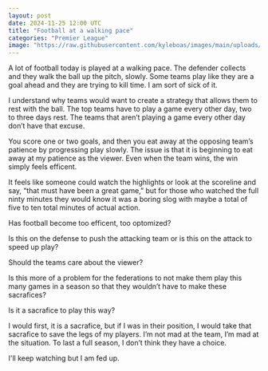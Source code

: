 ```yaml
---
layout: post
date: 2024-11-25 12:00 UTC
title: "Football at a walking pace"
categories: "Premier League"
image: "https://raw.githubusercontent.com/kyleboas/images/main/uploads/2024/11/23/Image-23Nov2024_17:30:34.png"
---
```


A lot of football today is played at a walking pace. The defender collects and they walk the ball up the pitch, slowly. Some teams play like they are a goal ahead and they are trying to kill time. I am sort of sick of it.

<!---more--->

I understand why teams would want to create a strategy that allows them to rest with the ball. The top teams have to play a game every other day, two to three days rest. The teams that aren’t playing a game every other day don’t have that excuse.

You score one or two goals, and then you eat away at the opposing team’s patience by progressing play slowly. The issue is that it is beginning to eat away at my patience as the viewer. Even when the team wins, the win simply feels efficent. 

It feels like someone could watch the highlights or look at the scoreline and say, “that must have been a great game,” but for those who watched the full ninty minutes they would know it was a boring slog with maybe a total of five to ten total minutes of actual action.

Has football become too efficent, too optomized? 

Is this on the defense to push the attacking team or is this on the attack to speed up play? 

Should the teams care about the viewer? 

Is this more of a problem for the federations to not make them play this many games in a season so that they wouldn’t have to make these sacrafices? 

Is it a sacrafice to play this way?

I would first, it is a sacrafice, but if I was in their position, I would take that sacrafice to save the legs of my players. I’m not mad at the team, I’m mad at the situation. To last a full season, I don’t think they have a choice. 

I'll keep watching but I am fed up.